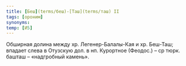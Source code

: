 ```yaml
---
title: [Беш](terms/беш)-[Таш](terms/таш) II
tags: [ороним]
synonyms:
temp: [И5]
---
```


Обширная долина между хр. Легенер-Балалы-Кая и хр. Беш-Таш; впадает слева в
Отузскую дол. в нп. Курортное (Феодос.) – ср тюрк. башташ – «надгробный камень».
